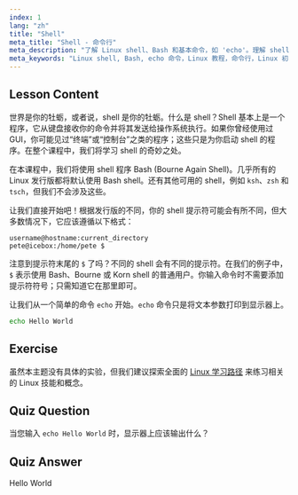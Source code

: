 ```yaml
---
index: 1
lang: "zh"
title: "Shell"
meta_title: "Shell - 命令行"
meta_description: "了解 Linux shell、Bash 和基本命令，如 'echo'。理解 shell 提示符，并通过这个适合初学者的指南开始您的 Linux 之旅。"
meta_keywords: "Linux shell, Bash, echo 命令，Linux 教程，命令行，Linux 初学者，shell 提示符，Linux 指南"
---
```


## Lesson Content

世界是你的牡蛎，或者说，shell 是你的牡蛎。什么是 shell？Shell 基本上是一个程序，它从键盘接收你的命令并将其发送给操作系统执行。如果你曾经使用过 GUI，你可能见过“终端”或“控制台”之类的程序；这些只是为你启动 shell 的程序。在整个课程中，我们将学习 shell 的奇妙之处。

在本课程中，我们将使用 shell 程序 Bash (Bourne Again Shell)。几乎所有的 Linux 发行版都将默认使用 Bash shell。还有其他可用的 shell，例如 `ksh`、`zsh` 和 `tsch`，但我们不会涉及这些。

让我们直接开始吧！根据发行版的不同，你的 shell 提示符可能会有所不同，但大多数情况下，它应该遵循以下格式：

```plaintext
username@hostname:current_directory
pete@icebox:/home/pete $
```

注意到提示符末尾的 `$` 了吗？不同的 shell 会有不同的提示符。在我们的例子中，`$` 表示使用 Bash、Bourne 或 Korn shell 的普通用户。你输入命令时不需要添加提示符符号；只需知道它在那里即可。

让我们从一个简单的命令 `echo` 开始。`echo` 命令只是将文本参数打印到显示器上。

```bash
echo Hello World
```

## Exercise

虽然本主题没有具体的实验，但我们建议探索全面的 [Linux 学习路径](https://labex.io/zh/learn/linux) 来练习相关的 Linux 技能和概念。

## Quiz Question

当您输入 `echo Hello World` 时，显示器上应该输出什么？

## Quiz Answer

Hello World
